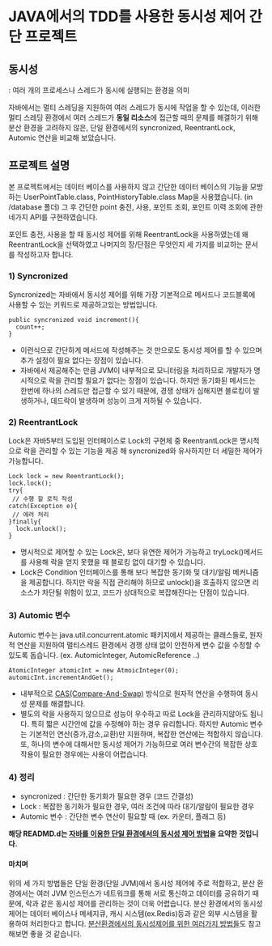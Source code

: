 # JAVA에서의 TDD를 사용한 동시성 제어 간단 프로젝트 

## 동시성
: 여러 개의 프로세스나 스레드가 동시에 실행되는 환경을 의미

자바에서는 멀티 스레딩을 지원하여 여러 스레드가 동시에 작업을 할 수 있는데, 이러한 멀티 스레딩 환경에서 여러 스레드가 **동일 리소스**에 접근할 때의 문제를 해결하기 위해
분산 환경을 고려하지 않은, 단일 환경에서의 syncronized, ReentrantLock, Automic 연산을 비교해 보았습니다.

## 프로젝트 설명
본 프로젝트에서는 데이터 베이스를 사용하지 않고 간단한 데이터 베이스의 기능을 모방하는 UserPointTable.class, PointHistoryTable.class Map을 사용했습니다. (in /database 폴더)
그 후 간단한 point 충전, 사용, 포인트 조회, 포인트 이력 조회에 관한 네가지 API를 구현하였습니다.

포인트 충전, 사용을 할 때 동시성 제어를 위해 ReentrantLock을 사용하였는데 왜 ReentrantLock을 선택하였고 나머지의 장/단점은 무엇인지 세 가지를 비교하는 문서를 작성하고자 합니다.

### 1) Syncronized
Syncronized는 자바에서 동시성 제어를 위해 가장 기본적으로 메서드나 코드블록에 사용할 수 있는 키워드로 제공하고있는 방법입니다.
```
public syncronized void increment(){
  count++;
}
```
- 이런식으로 간단하게 메서드에 작성해주는 것 만으로도 동시성 제어를 할 수 있으며 추가 설정이 필요 없다는 장점이 있습니다.
- 자바에서 제공해주는 만큼 JVM이 내부적으로 모니터링을 처리하므로 개발자가 명시적으로 락을 관리할 필요가 없다는 장점이 있습니다.
하지만 동기화된 메서드는 한번에 하나의 스레드만 접근할 수 있기 때문에, 경쟁 상태가 심해지면 블로킹이 발생하거나, 데드락이 발생하며 성능이 크게 저하될 수 있습니다.

### 2) ReentrantLock 
Lock은 자바5부터 도입된 인터페이스로 Lock의 구현체 중 ReentrantLock은 명시적으로 락을 관리할 수 있는 기능을 제공 해 syncronized와 유사하지만 더 세밀한 제어가 가능합니다.
```
Lock lock = new ReentrantLock();
lock.lock();
try{
 // 수행 할 로직 작성
catch(Exception e){
 // 에러 처리
}finally{
  lock.unlock();
}
```
- 명시적으로 제어할 수 있는 Lock은, 보다 유연한 제어가 가능하고 tryLock()메서드를 사용해 락을 얻지 못했을 때 블로킹 없이 대기할 수 있습니다.
- Lock은 Condition 인터페이스를 통해 보다 복잡한 동기화 및 대기/알림 메커니즘을 제공합니다.
하지만 락을 직접 관리해야 하므로 unlock()을 호출하지 않으면 리소스가 차단될 위험이 있고, 코드가 상대적으로 복잡해진다는 단점이 있습니다.

### 3) Automic 변수
Automic 변수는 java.util.concurrent.atomic 패키지에서 제공하는 클래스들로,
원자적 연산을 지원하여 멀티스레드 환경에서 경쟁 상태 없이 안전하게 변수 값을 수정할 수 있도록 돕습니다. (ex. AutomicInteger, AutomicReference ..)

```
AtomicInteger atomicInt = new AtmoicInteger(0);
automicInt.incrementAndGet();
```
- 내부적으로 [CAS(Compare-And-Swap)](https://velog.io/@everysoon/CAS-Compare-And-Swap-with-Automic-%EB%B3%80%EC%88%98) 방식으로 원자적 연산을 수행하여 동시성 문제를 해결합니다.
- 별도의 락을 사용하지 않으므로 성능이 우수하고 따로 Lock을 관리하지않아도 됩니다. 특히 짧은 시간안에 값을 수정해야 하는 경우 유리합니다.
하지만 Automic 변수는 기본적인 연산(증가,감소,교환)만 지원하며, 복잡한 연산에는 적합하지 않습니다.
또, 하나의 변수에 대해서만 동시성 제어가 가능하므로 여러 변수간의 복잡한 상호작용이 필요한 경우에는 사용이 어렵습니다.

### 4) 정리
- syncronized : 간단한 동기화가 필요한 경우 (코드 간결성)
- Lock : 복잡한 동기화가 필요한 경우, 여러 조건에 따라 대기/알람이 필요한 경우
- Automic 변수 : 간단한 변수 연산이 필요할 때 (ex. 카운터, 플래그 등)

**해당 READMD.d는 [자바를 이용한 단일 환경에서의 동시성 제어 방법](https://velog.io/@everysoon/CAS-Compare-And-Swap-with-Automic-%EB%B3%80%EC%88%98)을 요약한 것입니다.** 

#### 마치며
위의 세 가지 방법들은 단일 환경(단일 JVM)에서 동시성 제어에 주로 적합하고,
분산 환경에서는 여러 JVM 인스턴스가 네트워크를 통해 서로 통신하고 데이터를 공유하기 때문에, 락과 같은 동시성 제어를 관리하는 것이 더욱 어렵습니다.
분산 환경에서의 동시성 제어는 데이터 베이스나 메세지큐, 캐시 시스템(ex.Redis)등과 같은 외부 시스템을 활용하여 처리한다고 합니다.
[분산환경에서의 동시성제어를 위한 여러가지 방법들](https://velog.io/@everysoon/CAS-Compare-And-Swap-with-Automic-%EB%B3%80%EC%88%98)도 참고해보면 좋을 것 같습니다.
